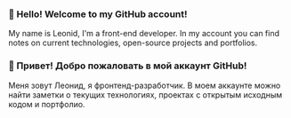### 👋 Hello! Welcome to my GitHub account!

My name is Leonid, I'm a front-end developer.
In my account you can find notes on current technologies, open-source projects and portfolios.

### 👋 Привет! Добро пожаловать в мой аккаунт GitHub!

Меня зовут Леонид, я фронтенд-разработчик. 
В моем аккаунте можно найти заметки о текущих технологиях, проектах с открытым исходным кодом и портфолио.
